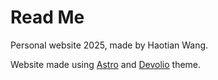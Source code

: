 # Read Me

Personal website 2025, made by Haotian Wang.

Website made using [Astro](https://astro.build/) and [Devolio](https://github.com/devaradise/devolio) theme.


